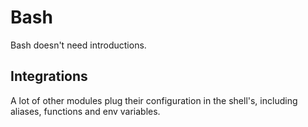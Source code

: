 # Bash
Bash doesn't need introductions.


## Integrations
A lot of other modules plug their configuration in the shell's, including aliases, functions and env variables.
